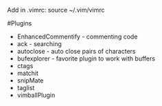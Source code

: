 Add in .vimrc:
source ~/.vim/vimrc

#Plugins
* EnhancedCommentify - commenting code
* ack - searching
* autoclose - auto close pairs of characters
* bufexplorer - favorite plugin to work with buffers
* ctags
* matchit
* snipMate
* taglist
* vimballPlugin
